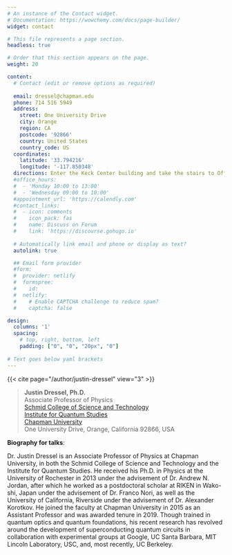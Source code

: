 ```yaml
---
# An instance of the Contact widget.
# Documentation: https://wowchemy.com/docs/page-builder/
widget: contact

# This file represents a page section.
headless: true

# Order that this section appears on the page.
weight: 20

content:
  # Contact (edit or remove options as required)
  
  email: dressel@chapman.edu
  phone: 714 516 5949
  address:
    street: One University Drive
    city: Orange
    region: CA
    postcode: '92866'
    country: United States
    country_code: US
  coordinates:
    latitude: '33.794216'
    longitude: '-117.850348'
  directions: Enter the Keck Center building and take the stairs to Office 353 on Floor 3
  #office_hours:
  #  - 'Monday 10:00 to 13:00'
  #  - 'Wednesday 09:00 to 10:00'
  #appointment_url: 'https://calendly.com'
  #contact_links:
  #  - icon: comments
  #    icon_pack: fas
  #    name: Discuss on Forum
  #    link: 'https://discourse.gohugo.io'
  
  # Automatically link email and phone or display as text?
  autolink: true

  ## Email form provider
  #form:
  #  provider: netlify
  #  formspree:
  #    id:
  #  netlify:
  #    # Enable CAPTCHA challenge to reduce spam?
  #    captcha: false

design:
  columns: '1'
  spacing: 
    # top, right, bottom, left
    padding: ["0", "0", "20px", "0"]
  
# Text goes below yaml brackets
---
```


{{< cite page="/author/justin-dressel" view="3" >}}

> **Justin Dressel, Ph.D.**  
> Associate Professor of Physics    
> [Schmid College of Science and Technology](http://www.chapman.edu/scst)    
> [Institute for Quantum Studies](http://quantum.chapman.edu/)    
> [Chapman University](http://www.chapman.edu)  
> One University Drive, Orange, California 92866, USA


**Biography for talks**:

Dr. Justin Dressel is an Associate Professor of Physics at Chapman University, in both the Schmid College of Science and Technology and the Institute for Quantum Studies. He received his Ph.D. in Physics at the University of Rochester in 2013 under the advisement of Dr. Andrew N. Jordan, after which he worked as a postdoctoral scholar at RIKEN in Wako-shi, Japan under the advisement of Dr. Franco Nori, as well as the University of California, Riverside under the advisement of Dr. Alexander Korotkov. He joined the faculty at Chapman University in 2015 as an Assistant Professor and was awarded tenure in 2019. Though trained in quantum optics and quantum foundations, his recent research has revolved around the development of superconducting quantum circuits in collaboration with experimental groups at Google, UC Santa Barbara, MIT Lincoln Laboratory, USC, and, most recently, UC Berkeley.

